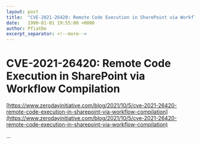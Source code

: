 ```yaml
---
layout: post
title:  "CVE-2021-26420: Remote Code Execution in SharePoint via Workflow Compilation "
date:   1990-01-01 19:55:00 +0000
author: PfiatDe
excerpt_separator: <!--more-->
---
```


# CVE-2021-26420: Remote Code Execution in SharePoint via Workflow Compilation 

[https://www.zerodayinitiative.com/blog/2021/10/5/cve-2021-26420-remote-code-execution-in-sharepoint-via-workflow-compilation](https://www.zerodayinitiative.com/blog/2021/10/5/cve-2021-26420-remote-code-execution-in-sharepoint-via-workflow-compilation)

...
<!--more-->
